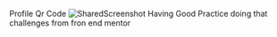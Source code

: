 Profile Qr Code 
![SharedScreenshot](https://github.com/user-attachments/assets/1eb6dba2-2c08-4b31-a346-dc6609ef4378)
Having Good Practice doing that challenges from fron end mentor
